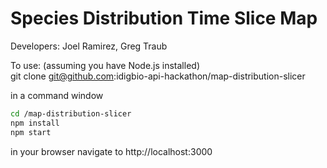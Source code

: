 Species Distribution Time Slice Map
==================================
Developers: Joel Ramirez, Greg Traub

To use: (assuming you have Node.js installed)     
git clone git@github.com:idigbio-api-hackathon/map-distribution-slicer

in a command window
  ```bash
  cd /map-distribution-slicer
  npm install
  npm start
  ```

in your browser navigate to http://localhost:3000
